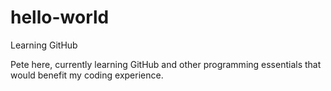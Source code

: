 # hello-world
Learning GitHub

Pete here, currently learning GitHub and other programming essentials that would benefit my coding experience.
